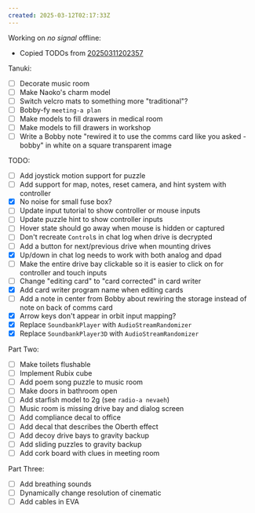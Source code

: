 ```yaml
---
created: 2025-03-12T02:17:33Z
---
```


Working on _no signal_ offline:
- Copied TODOs from [20250311202357](20250311202357.md)

Tanuki:
- [ ] Decorate music room
- [ ] Make Naoko's charm model
- [ ] Switch velcro mats to something more "traditional"?
- [ ] Bobby-fy `meeting-a plan`
- [ ] Make models to fill drawers in medical room
- [ ] Make models to fill drawers in workshop
- [ ] Write a Bobby note "rewired it to use the comms card like you asked -bobby" in white on a square transparent image

TODO:
- [ ] Add joystick motion support for puzzle
- [ ] Add support for map, notes, reset camera, and hint system with controller
- [x] No noise for small fuse box?
- [ ] Update input tutorial to show controller or mouse inputs
- [ ] Update puzzle hint to show controller inputs
- [ ] Hover state should go away when mouse is hidden or captured
- [ ] Don't recreate `Control`s in chat log when drive is decrypted
- [ ] Add a button for next/previous drive when mounting drives
- [x] Up/down in chat log needs to work with both analog and dpad
- [ ] Make the entire drive bay clickable so it is easier to click on for controller and touch inputs
- [ ] Change "editing card" to "card corrected" in card writer
- [x] Add card writer program name when editing cards
- [ ] Add a note in center from Bobby about rewiring the storage instead of note on back of comms card
- [x] Arrow keys don't appear in orbit input mapping?
- [x] Replace `SoundbankPlayer` with `AudioStreamRandomizer`
- [x] Replace `SoundbankPlayer3D` with `AudioStreamRandomizer`

Part Two:
- [ ] Make toilets flushable
- [ ] Implement Rubix cube
- [ ] Add poem song puzzle to music room
- [ ] Make doors in bathroom open
- [ ] Add starfish model to 2g (see `radio-a nevaeh`)
- [ ] Music room is missing drive bay and dialog screen
- [ ] Add compliance decal to office
- [ ] Add decal that describes the Oberth effect
- [ ] Add decoy drive bays to gravity backup
- [ ] Add sliding puzzles to gravity backup
- [ ] Add cork board with clues in meeting room

Part Three:
- [ ] Add breathing sounds
- [ ] Dynamically change resolution of cinematic
- [ ] Add cables in EVA
